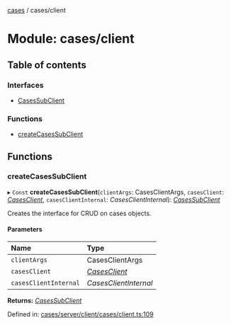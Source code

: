 [cases](../server_client_api.md) / cases/client

# Module: cases/client

## Table of contents

### Interfaces

- [CasesSubClient](../interfaces/cases_client.casessubclient.md)

### Functions

- [createCasesSubClient](cases_client.md#createcasessubclient)

## Functions

### createCasesSubClient

▸ `Const` **createCasesSubClient**(`clientArgs`: CasesClientArgs, `casesClient`: [*CasesClient*](../classes/client.casesclient.md), `casesClientInternal`: *CasesClientInternal*): [*CasesSubClient*](../interfaces/cases_client.casessubclient.md)

Creates the interface for CRUD on cases objects.

#### Parameters

| Name | Type |
| :------ | :------ |
| `clientArgs` | CasesClientArgs |
| `casesClient` | [*CasesClient*](../classes/client.casesclient.md) |
| `casesClientInternal` | *CasesClientInternal* |

**Returns:** [*CasesSubClient*](../interfaces/cases_client.casessubclient.md)

Defined in: [cases/server/client/cases/client.ts:109](https://github.com/jonathan-buttner/kibana/blob/7a61a8b912c/x-pack/plugins/cases/server/client/cases/client.ts#L109)
